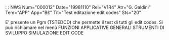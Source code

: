  :  : NWS Num="000012" Date="19981110" Rel="V1R4" Atr="G. Galdini" Tem="APP" App="B£" Tit="Test editazione edit codes" Sts="20"

E' presente un Pgm (TSTEDCD) che permette il test di tutti gli edit codes.
Si può richiamare nel menù FUNZIONI APPLICATIVE GENERALI
STRUMENTI DI SVILUPPO
SIMULAZIONE EDIT CODE

